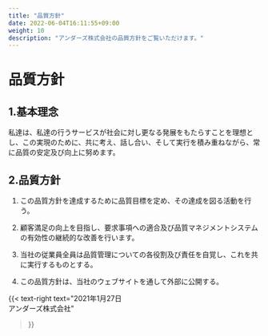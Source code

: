 ```yaml
---
title: "品質方針"
date: 2022-06-04T16:11:55+09:00
weight: 10
description: "アンダーズ株式会社の品質方針をご覧いただけます。"
---
```

# 品質方針

## 1.基本理念

私達は、私達の行うサービスが社会に対し更なる発展をもたらすことを理想とし、この実現のために、共に考え、話し合い、そして実行を積み重ねながら、常に品質の安定及び向上に努めます。

## 2.品質方針

1. この品質方針を達成するために品質目標を定め、その達成を図る活動を行う。

2. 顧客満足の向上を目指し、要求事項への適合及び品質マネジメントシステムの有効性の継続的な改善を行います。

3. 当社の従業員全員は品質管理についての各役割及び責任を自覚し、これを共に実行するものとする。

4. この品質方針は、当社のウェブサイトを通して外部に公開する。

{{< text-right 
    text="2021年1月27日<br>アンダーズ株式会社" 
>}}
